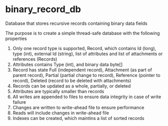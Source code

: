 # binary_record_db
Database that stores recursive records containing binary data fields

The purpose is to create a simple thread-safe database with the following properties

1. Only one record type is supported, Record, which contains Id (long), type (int), external Id (string), list of attributes and list of attachments or references (Records)
2. Attributes contains Type (int), and binary data byte[]
3. Record has state Full (independent record), Attachment (as part of parent record), Partial (partial change to record), Reference (pointer to record), Deleted (record to be deleted with attachments)
4. Records can be updated as a whole, partially, or deleted
5. Attributes are typically smaller than records
6. All writes are appended to files to ensure data integrity in case of write failure
7. Changes are written to write-ahead file to ensure performance
8. Reads will include changes in write-ahead file
9. Indexes can be created, which maintins a list of sorted records

